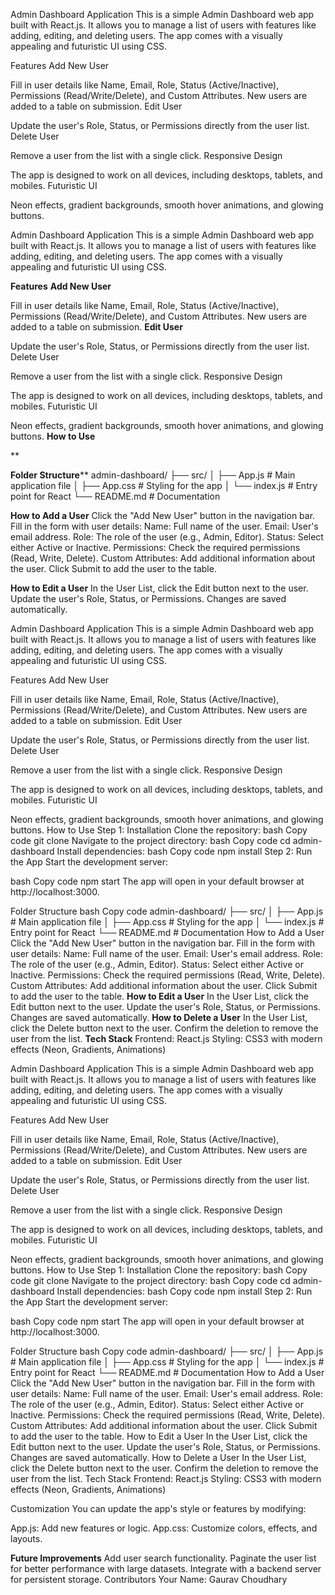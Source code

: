 Admin Dashboard Application
This is a simple Admin Dashboard web app built with React.js. It allows you to manage a list of users with features like adding, editing, and deleting users. The app comes with a visually appealing and futuristic UI using CSS.

Features
Add New User

Fill in user details like Name, Email, Role, Status (Active/Inactive), Permissions (Read/Write/Delete), and Custom Attributes.
New users are added to a table on submission.
Edit User

Update the user's Role, Status, or Permissions directly from the user list.
Delete User

Remove a user from the list with a single click.
Responsive Design

The app is designed to work on all devices, including desktops, tablets, and mobiles.
Futuristic UI

Neon effects, gradient backgrounds, smooth hover animations, and glowing buttons.



Admin Dashboard Application
This is a simple Admin Dashboard web app built with React.js. It allows you to manage a list of users with features like adding, editing, and deleting users. The app comes with a visually appealing and futuristic UI using CSS.

**Features**
**Add New User**

Fill in user details like Name, Email, Role, Status (Active/Inactive), Permissions (Read/Write/Delete), and Custom Attributes.
New users are added to a table on submission.
**Edit User**

Update the user's Role, Status, or Permissions directly from the user list.
Delete User

Remove a user from the list with a single click.
Responsive Design

The app is designed to work on all devices, including desktops, tablets, and mobiles.
Futuristic UI

Neon effects, gradient backgrounds, smooth hover animations, and glowing buttons.
**How to Use**

**

**Folder Structure****
admin-dashboard/
├── src/
│   ├── App.js        # Main application file
│   ├── App.css       # Styling for the app
│   └── index.js      # Entry point for React
└── README.md         # Documentation

**How to Add a User**
Click the "Add New User" button in the navigation bar.
Fill in the form with user details:
Name: Full name of the user.
Email: User's email address.
Role: The role of the user (e.g., Admin, Editor).
Status: Select either Active or Inactive.
Permissions: Check the required permissions (Read, Write, Delete).
Custom Attributes: Add additional information about the user.
Click Submit to add the user to the table.

**How to Edit a User**
In the User List, click the Edit button next to the user.
Update the user's Role, Status, or Permissions.
Changes are saved automatically.


Admin Dashboard Application
This is a simple Admin Dashboard web app built with React.js. It allows you to manage a list of users with features like adding, editing, and deleting users. The app comes with a visually appealing and futuristic UI using CSS.

Features
Add New User

Fill in user details like Name, Email, Role, Status (Active/Inactive), Permissions (Read/Write/Delete), and Custom Attributes.
New users are added to a table on submission.
Edit User

Update the user's Role, Status, or Permissions directly from the user list.
Delete User

Remove a user from the list with a single click.
Responsive Design

The app is designed to work on all devices, including desktops, tablets, and mobiles.
Futuristic UI

Neon effects, gradient backgrounds, smooth hover animations, and glowing buttons.
How to Use
Step 1: Installation
Clone the repository:
bash
Copy code
git clone <repository-url>
Navigate to the project directory:
bash
Copy code
cd admin-dashboard
Install dependencies:
bash
Copy code
npm install
Step 2: Run the App
Start the development server:

bash
Copy code
npm start
The app will open in your default browser at http://localhost:3000.

Folder Structure
bash
Copy code
admin-dashboard/
├── src/
│   ├── App.js        # Main application file
│   ├── App.css       # Styling for the app
│   └── index.js      # Entry point for React
└── README.md         # Documentation
How to Add a User
Click the "Add New User" button in the navigation bar.
Fill in the form with user details:
Name: Full name of the user.
Email: User's email address.
Role: The role of the user (e.g., Admin, Editor).
Status: Select either Active or Inactive.
Permissions: Check the required permissions (Read, Write, Delete).
Custom Attributes: Add additional information about the user.
Click Submit to add the user to the table.
**How to Edit a User**
In the User List, click the Edit button next to the user.
Update the user's Role, Status, or Permissions.
Changes are saved automatically.
**How to Delete a User**
In the User List, click the Delete button next to the user.
Confirm the deletion to remove the user from the list.
**Tech Stack**
Frontend: React.js
Styling: CSS3 with modern effects (Neon, Gradients, Animations)


Admin Dashboard Application
This is a simple Admin Dashboard web app built with React.js. It allows you to manage a list of users with features like adding, editing, and deleting users. The app comes with a visually appealing and futuristic UI using CSS.

Features
Add New User

Fill in user details like Name, Email, Role, Status (Active/Inactive), Permissions (Read/Write/Delete), and Custom Attributes.
New users are added to a table on submission.
Edit User

Update the user's Role, Status, or Permissions directly from the user list.
Delete User

Remove a user from the list with a single click.
Responsive Design

The app is designed to work on all devices, including desktops, tablets, and mobiles.
Futuristic UI

Neon effects, gradient backgrounds, smooth hover animations, and glowing buttons.
How to Use
Step 1: Installation
Clone the repository:
bash
Copy code
git clone <repository-url>
Navigate to the project directory:
bash
Copy code
cd admin-dashboard
Install dependencies:
bash
Copy code
npm install
Step 2: Run the App
Start the development server:

bash
Copy code
npm start
The app will open in your default browser at http://localhost:3000.

Folder Structure
bash
Copy code
admin-dashboard/
├── src/
│   ├── App.js        # Main application file
│   ├── App.css       # Styling for the app
│   └── index.js      # Entry point for React
└── README.md         # Documentation
How to Add a User
Click the "Add New User" button in the navigation bar.
Fill in the form with user details:
Name: Full name of the user.
Email: User's email address.
Role: The role of the user (e.g., Admin, Editor).
Status: Select either Active or Inactive.
Permissions: Check the required permissions (Read, Write, Delete).
Custom Attributes: Add additional information about the user.
Click Submit to add the user to the table.
How to Edit a User
In the User List, click the Edit button next to the user.
Update the user's Role, Status, or Permissions.
Changes are saved automatically.
How to Delete a User
In the User List, click the Delete button next to the user.
Confirm the deletion to remove the user from the list.
Tech Stack
Frontend: React.js
Styling: CSS3 with modern effects (Neon, Gradients, Animations)

Customization
You can update the app's style or features by modifying:

App.js: Add new features or logic.
App.css: Customize colors, effects, and layouts.

**Future Improvements**
Add user search functionality.
Paginate the user list for better performance with large datasets.
Integrate with a backend server for persistent storage.
Contributors
Your Name: Gaurav Choudhary
